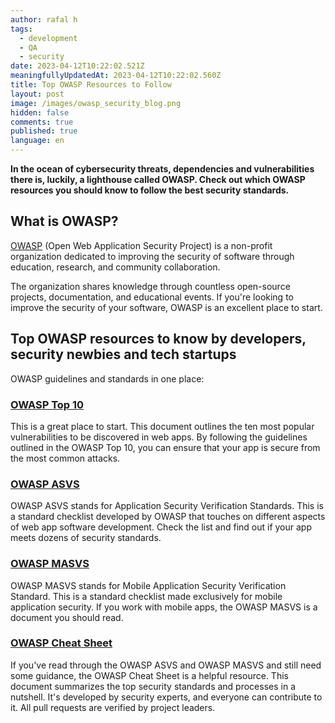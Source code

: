 ```yaml
---
author: rafal h
tags:
  - development
  - QA
  - security
date: 2023-04-12T10:22:02.521Z
meaningfullyUpdatedAt: 2023-04-12T10:22:02.560Z
title: Top OWASP Resources to Follow
layout: post
image: /images/owasp_security_blog.png
hidden: false
comments: true
published: true
language: en
---
```

**In the ocean of cybersecurity threats, dependencies and vulnerabilities there is, luckily, a lighthouse called OWASP. Check out which OWASP resources you should know to follow the best security standards.**

<EbookDynamic sectionTitle='Dive much deeper into software security' ebookName='25-Tools-And-Extra-Tactics-For-App-Security-Ebook.pdf' ebookDescription='Looking for a comprehensive knowledge base about app security? Download the free ebook and get to know top tools, standards and security practices.'  ebookImage='/images/cover_ebook_security.png' ebookAlt='security free ebook' />

## What is OWASP?

[OWASP](https://owasp.org/) (Open Web Application Security Project) is a non-profit organization dedicated to improving the security of software through education, research, and community collaboration.

The organization shares knowledge through countless open-source projects, documentation, and educational events. If you're looking to improve the security of your software, OWASP is an excellent place to start.

## Top OWASP resources to know by developers, security newbies and tech startups

OWASP guidelines and standards in one place:

### [OWASP Top 10](https://owasp.org/www-project-top-ten/)

This is a great place to start. This document outlines the ten most popular vulnerabilities to be discovered in web apps. By following the guidelines outlined in the OWASP Top 10, you can ensure that your app is secure from the most common attacks.

### [OWASP ASVS](https://owasp.org/www-project-application-security-verification-standard/)

OWASP ASVS stands for Application Security Verification Standards. This is a standard checklist developed by OWASP that touches on different aspects of web app software development. Check the list and find out if your app meets dozens of security standards.

### [OWASP MASVS](https://mas.owasp.org/MASVS/)

OWASP MASVS stands for Mobile Application Security Verification Standard. This is a standard checklist made exclusively for mobile application security. If you work with mobile apps, the OWASP MASVS is a document you should read.

### [OWASP Cheat Sheet](https://cheatsheetseries.owasp.org/)

If you've read through the OWASP ASVS and OWASP MASVS and still need some guidance, the OWASP Cheat Sheet is a helpful resource. This document summarizes the top security standards and processes in a nutshell. It's developed by security experts, and everyone can contribute to it. All pull requests are verified by project leaders.

<EbookDynamic sectionTitle='Discover more software security resources in our free ebook' ebookName='25-Tools-And-Extra-Tactics-For-App-Security-Ebook.pdf' ebookDescription='Looking for a comprehensive knowledge base about software security? Download the free ebook and get to know top tools, standards and security practices.'    ebookImage='/images/cover_ebook_security.png' ebookAlt='security free ebook' />
